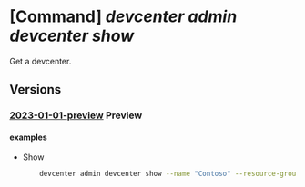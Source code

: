 # [Command] _devcenter admin devcenter show_

Get a devcenter.

## Versions

### [2023-01-01-preview](/Resources/mgmt-plane/L3N1YnNjcmlwdGlvbnMve30vcmVzb3VyY2Vncm91cHMve30vcHJvdmlkZXJzL21pY3Jvc29mdC5kZXZjZW50ZXIvZGV2Y2VudGVycy97fQ==/2023-01-01-preview.xml) **Preview**

<!-- mgmt-plane /subscriptions/{}/resourcegroups/{}/providers/microsoft.devcenter/devcenters/{} 2023-01-01-preview -->

#### examples

- Show
    ```bash
        devcenter admin devcenter show --name "Contoso" --resource-group "rg1"
    ```
